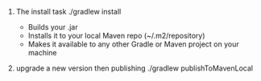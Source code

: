 1. The install task
    ./gradlew install
   - Builds your .jar
   - Installs it to your local Maven repo (~/.m2/repository)
   - Makes it available to any other Gradle or Maven project on your machine

2. upgrade a new version then publishing
   ./gradlew publishToMavenLocal